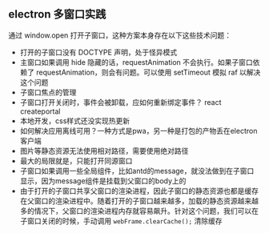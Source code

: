 ## electron 多窗口实践

通过 window.open 打开子窗口，这种方案本身存在以下这些技术问题：

- 打开的子窗口没有 DOCTYPE 声明，处于怪异模式
- 主窗口如果调用 hide 隐藏的话，requestAnimation 不会执行。如果子窗口依赖了 requestAnimation，则会有问题。可以使用 setTimeout 模拟 raf 以解决这个问题
- 子窗口焦点的管理
- 子窗口打开关闭时，事件会被卸载，应如何重新绑定事件？ react createportal
- 本地开发，css样式还没实现热更新
- 如何解决应用离线可用？一种方式是pwa，另一种是打包的产物丢在electron客户端
- 图片等静态资源无法使用相对路径，需要使用绝对路径
- 最大的局限就是，只能打开同源窗口
- 子窗口如果调用一些全局组件，比如antd的message，就没法做到在子窗口显示，因为message组件是挂载到父窗口的body上的
- 由于打开的子窗口共享父窗口的渲染进程，因此子窗口的静态资源也都是缓存在父窗口的渲染进程中。随着打开的子窗口越来越多，加载的静态资源越来越多的情况下，父窗口的渲染进程内存就容易飙升。针对这个问题，我们可以在子窗口关闭的时候，手动调用 `webFrame.clearCache();` 清除缓存
